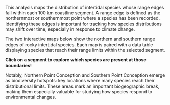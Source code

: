 This analysis maps the distribution of intertidal species whose range edges fall within each 100 km coastline segment. A range edge is defined as the northernmost or southernmost point where a species has been recorded. Identifying these edges is important for tracking how species distributions may shift over time, especially in response to climate change.

The two interactive maps below show the northern and southern range edges of rocky intertidal species. Each map is paired with a data table displaying species that reach their range limits within the selected segment. 

**Click on a segment to explore which species are present at those boundaries!**

Notably, Northern Point Conception and Southern Point Conception emerge as biodiversity hotspots: key locations where many species reach their distributional limits. These areas mark an important biogeographic break, making them especially valuable for studying how species respond to environmental changes.